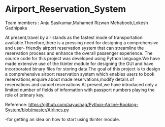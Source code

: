 # Airport_Reservation_System
 
Team members : Anju Sasikumar,Muhamed Rizwan Mehaboob,Lokesh Gadhipaka
 
At present,travel by air stands as the fastest mode of transportation available.Therefore,there is a pressing need for designing  a comprehensive and user- 
friendly airport reservation system that can streamline the reservation process and enhance the overall passenger experience.
The source code for this project was developed using Python language.We have made extensive use of the tkinter module for designing the GUI and have incorporated 
binary files for storing data.The goal of this project is to design a comprehensive airport reservation system which enables users to book reservations,enquire about made reservations,modify details of reservations and cancel reservations.At present,we have introduced only a limited number of fields of information with passport numbers playing the role of primary key.

Reference: https://github.com/aayushag/Python-Airline-Booking-System/blob/master/Airlines.py 

-for getting an idea on how to start using tkinter module.

